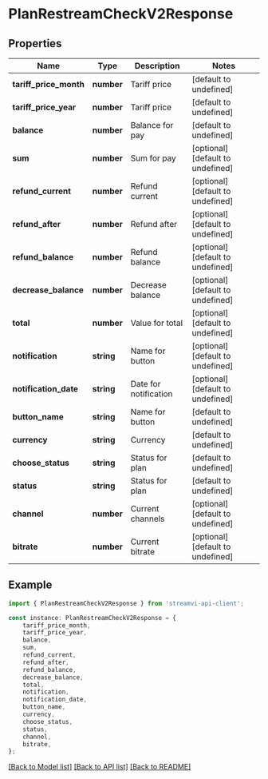 # PlanRestreamCheckV2Response


## Properties

Name | Type | Description | Notes
------------ | ------------- | ------------- | -------------
**tariff_price_month** | **number** | Tariff price | [default to undefined]
**tariff_price_year** | **number** | Tariff price | [default to undefined]
**balance** | **number** | Balance for pay | [default to undefined]
**sum** | **number** | Sum for pay | [optional] [default to undefined]
**refund_current** | **number** | Refund current | [optional] [default to undefined]
**refund_after** | **number** | Refund after | [optional] [default to undefined]
**refund_balance** | **number** | Refund balance | [optional] [default to undefined]
**decrease_balance** | **number** | Decrease balance | [optional] [default to undefined]
**total** | **number** | Value for total | [optional] [default to undefined]
**notification** | **string** | Name for button | [optional] [default to undefined]
**notification_date** | **string** | Date for notification | [optional] [default to undefined]
**button_name** | **string** | Name for button | [default to undefined]
**currency** | **string** | Currency | [default to undefined]
**choose_status** | **string** | Status for plan | [default to undefined]
**status** | **string** | Status for plan | [default to undefined]
**channel** | **number** | Current channels | [optional] [default to undefined]
**bitrate** | **number** | Current bitrate | [optional] [default to undefined]

## Example

```typescript
import { PlanRestreamCheckV2Response } from 'streamvi-api-client';

const instance: PlanRestreamCheckV2Response = {
    tariff_price_month,
    tariff_price_year,
    balance,
    sum,
    refund_current,
    refund_after,
    refund_balance,
    decrease_balance,
    total,
    notification,
    notification_date,
    button_name,
    currency,
    choose_status,
    status,
    channel,
    bitrate,
};
```

[[Back to Model list]](../README.md#documentation-for-models) [[Back to API list]](../README.md#documentation-for-api-endpoints) [[Back to README]](../README.md)
